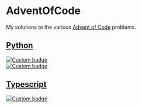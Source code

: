 # AdventOfCode

My solutions to the various [Advent of Code](https://adventofcode.com) problems.

## [Python](/solutions/python/)  
[![Custom badge](https://img.shields.io/endpoint?logo=Python&style=plastic&url=https%3A%2F%2Fraw.githubusercontent.com%2Fjoseph-rock%2Fadventofcode%2Fmaster%2F.github%2Fbadges%2Fpython%2F2020.json)](/solutions/python/2020/)  
[![Custom badge](https://img.shields.io/endpoint?logo=Python&style=plastic&url=https%3A%2F%2Fraw.githubusercontent.com%2Fjoseph-rock%2Fadventofcode%2Fmaster%2F.github%2Fbadges%2Fpython%2F2021.json)](/solutions/python/2021/)  

## [Typescript](/solutions/typescript/)
[![Custom badge](https://img.shields.io/endpoint?logo=Typescript&style=plastic&url=https%3A%2F%2Fraw.githubusercontent.com%2Fjoseph-rock%2Fadventofcode%2Fmaster%2F.github%2Fbadges%2Ftypescript%2F2020.json)](/solutions/typescript/2020/)  
